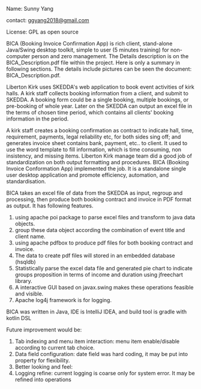                         
Name: Sunny Yang 

contact: ggyang2018@gmail.com

License: GPL as open source  


BICA (Booking Invoice Confirmation App) is rich client, stand-alone Java/Swing desktop toolkit, simple to user (5 minutes training) for non-computer person and zero management. The Details description is on the BICA_Description.pdf file within the project. Here is only a summary in following sections. The details include pictures can be seen the document: BICA_Description.pdf.  

Liberton Kirk uses SKEDDA's web application to book event activities of kirk halls. A kirk staff collects booking information from a client, and submit to SKEDDA. A booking form could be a single booking, multiple bookings,  or pre-booking of whole year. Later on the SKEDDA can output an excel file in the terms of chosen time period, which contains all clients' booking information in the period.    

A kirk staff creates a booking confirmation as contract to indicate hall, time, requirement, payments, legal reliability etc, for both sides sing off; and generates invoice sheet contains bank, payment, etc.. to client. It used to use the word template to fill information, which is time consuming, non insistency, and missing items. Liberton Kirk manage team did a good job of standardization on both output formatting and procedures. BICA (Booking Invoice Conformation App) implemented the job. It is a standalone single user desktop application and promote efficiency, automation, and standardisation.

BICA takes an excel file of data from the SKEDDA as input, regroup and processing, then produce both booking contract and invoice in PDF format as output. It has following features.
  1. using apache poi package to parse excel files and transform to java data objects.
  2. group these data object according the combination of event title and client name.
  3. using apache pdfbox to produce pdf files for both booking contract and invoice.
  4. The data to create pdf files will stored in an embedded database (hsqldb)
  5. Statistically parse the excel data file and generated pie chart to indicate groups proposition in terms of income and duration using jfreechart library.
  6. A interactive GUI based on javax.swing makes these operations feasible and visible.
  7. Apache log4j framework is for logging.

BICA was written in Java,  IDE is IntelliJ IDEA, and build tool is gradle with kotlin DSL

Future improvement would be: 
  1. Tab indexing and menu item interaction: menu item enable/disable according to current tab choice. 
  2. Data field configuration: date field was hard coding, it may be put into property for flexibility.
  3. Better looking and feel: 
  4. Logging refine: current logging is coarse only for system error. It may be refined into operations 
